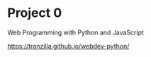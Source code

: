 # Project 0

Web Programming with Python and JavaScript

https://tranzilla.github.io/webdev-python/
